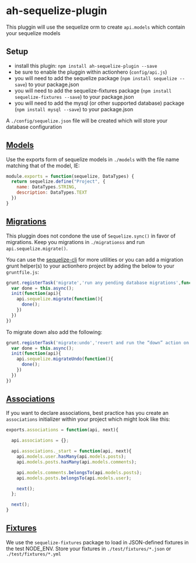 # ah-sequelize-plugin

This pluggin will use the sequelize orm to create `api.models` which contain your sequelize models

## Setup

- install this plugin: `npm install ah-sequelize-plugin --save`
- be sure to enable the pluggin within actionhero (`config/api.js`)
- you will need to add the sequelize package (`npm install sequelize --save`) to your package.json
- you will need to add the sequelize-fixtures package (`npm install sequelize-fixtures --save`) to your package.json
- you will need to add the mysql (or other supported database) package (`npm install mysql --save`) to your package.json

A `./config/sequelize.json` file will be created which will store your database configuration

## [Models](http://sequelizejs.com/docs/latest/models)

Use the exports form of sequelize models in `./models` with the file name matching that of the model, IE:

```javascript
module.exports = function(sequelize, DataTypes) {
  return sequelize.define("Project", {
    name: DataTypes.STRING,
    description: DataTypes.TEXT
  })
}
```

## [Migrations](http://sequelizejs.com/docs/latest/migrations)

This pluggin does not condone the use of `Sequelize.sync()` in favor of migrations.  Keep you migrations in `./migrationss` and run `api.sequelize.migrate()`.

You can use the [sequelize-cli](http://sequelizejs.com/docs/latest/migrations#cli) for more utilities or
you can add a migration grunt helper(s) to your actionhero project by adding the below to your `gruntfile.js`:

```javascript
grunt.registerTask('migrate','run any pending database migrations',function(file){
  var done = this.async();
  init(function(api){
    api.sequelize.migrate(function(){
      done();
    })
  })
})
```

To migrate down also add the following:

```javascript
grunt.registerTask('migrate:undo','revert and run the “down” action on the last run migration',function(file){
  var done = this.async();
  init(function(api){
    api.sequelize.migrateUndo(function(){
      done();
    })
  })
})
```

## [Associations](http://sequelizejs.com/docs/latest/associations)

If you want to declare associations, best practice has you create an `associations` initializer within your project which might look like this:

```javascript
exports.associations = function(api, next){

  api.associations = {};

  api.associations._start = function(api, next){
    api.models.user.hasMany(api.models.posts);
    api.models.posts.hasMany(api.models.comments);

    api.models.comments.belongsTo(api.models.posts);
    api.models.posts.belongsTo(api.models.user);

    next();
  };

  next();
}
```

## [Fixtures](https://github.com/domasx2/sequelize-fixtures)

We use the `sequelize-fixtures` package to load in JSON-defined fixtures in the test NODE_ENV.  Store your fixtures in `./test/fixtures/*.json` or `./test/fixtures/*.yml`